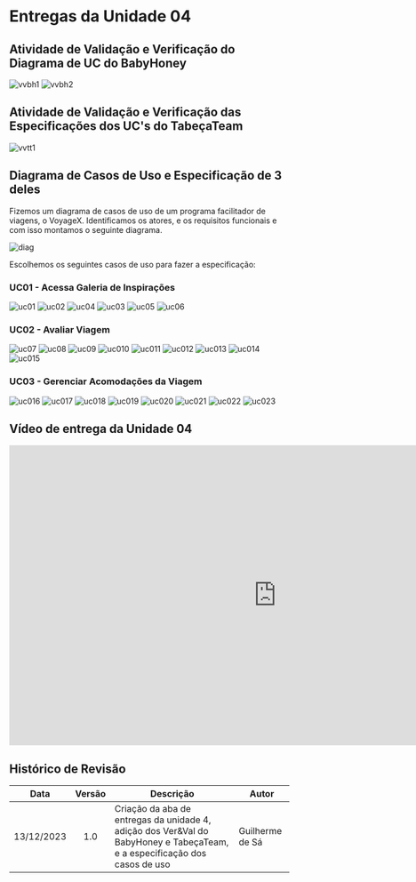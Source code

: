 # Entregas da Unidade 04

## Atividade de Validação e Verificação do Diagrama de UC do BabyHoney

![vvbh1](../img/vvbh1.png)
![vvbh2](../img/vvbh2.png)



## Atividade de Validação e Verificação das Especificações dos UC's do TabeçaTeam

![vvtt1](../img/vvtt1.png)

## Diagrama de Casos de Uso e Especificação de 3 deles
Fizemos um diagrama de casos de uso de um programa facilitador de viagens, o VoyageX. Identificamos os atores, e os requisitos funcionais e com isso montamos o seguinte diagrama.

![diag](../img/diag.jpeg)

Escolhemos os seguintes casos de uso para fazer a especificação:

### UC01 - Acessa Galeria de Inspirações

![uc01](../img/uc01.png)
![uc02](../img/uc02.png)
![uc04](../img/uc04.png)
![uc03](../img/uc03.png)
![uc05](../img/uc05.png)
![uc06](../img/uc06.png)

### UC02 - Avaliar Viagem

![uc07](../img/uc07.png)
![uc08](../img/uc08.png)
![uc09](../img/uc09.png)
![uc010](../img/uc10.png)
![uc011](../img/uc11.png)
![uc012](../img/uc12.png)
![uc013](../img/uc13.png)
![uc014](../img/uc14.png)
![uc015](../img/uc15.png)

### UC03 - Gerenciar Acomodações da Viagem

![uc016](../img/uc16.png)
![uc017](../img/uc17.png)
![uc018](../img/uc18.png)
![uc019](../img/uc19.png)
![uc020](../img/uc20.png)
![uc021](../img/uc21.png)
![uc022](../img/uc22.png)
![uc023](../img/uc23.png)

## Vídeo de entrega da Unidade 04

<p align="center">
<iframe width="960" height="540" src="https://www.youtube.com/embed/cDna-CrBPAI?si=bDb-4grKZH2dLWKW&amp;start=8" title="YouTube video player" frameborder="0" allow="accelerometer; autoplay; clipboard-write; encrypted-media; gyroscope; picture-in-picture; web-share" allowfullscreen></iframe>
</p>

## Histórico de Revisão

| Data       | Versão |                                                      Descrição                                                            |    Autor     |
| :--------: | :----: | ----------------------------------------------------------------------------------------------------------------------------- | ------------ |
| 13/12/2023 | 1.0    | Criação da aba de entregas da unidade 4, adição dos Ver&Val do BabyHoney e TabeçaTeam, e a especificação dos casos de uso | Guilherme de Sá   |